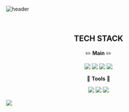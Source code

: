 ![header](https://capsule-render.vercel.app/api?type=wave&color=auto&height=300&section=header&text=Hello&fontSize=90)

<br/>

<div align="center">

## TECH STACK 


:pencil2: **Main** :pencil2:

<img src="https://img.shields.io/badge/Java-007396?style=flat-square&logo=Java&logoColor=white&logoWidth=200"> 
<img src="https://img.shields.io/badge/Spring-6DB33F?style=flat-square&logo=Spring&logoColor=white">
<img src="https://img.shields.io/badge/SpringBoot-6DB33F?style=flat-square&logo=SpringBoot&logoColor=white">
<img src="https://img.shields.io/badge/MySQL-007396?style=flat-square&logo=MySQL&logoColor=white">

<br/>

🔧 **Tools** 🔧

<img src="https://img.shields.io/badge/GitHub-000000?style=flat-square&logo=GitHub&logoColor=white">
<img src="https://img.shields.io/badge/InteliJ-007396?style=flat-square&logo=intellijidea&logoColor=white">
<img src="https://img.shields.io/badge/Discord-007396?style=flat-square&logo=Discord&logoColor=white">

</div>

<br/>

<img src="https://github-readme-stats.vercel.app/api?username=ehdals0405&show_icons=true&theme=radical">



